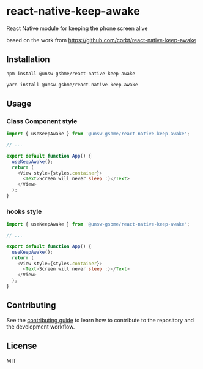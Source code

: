# react-native-keep-awake

React Native module for keeping the phone screen alive

based on the work from
https://github.com/corbt/react-native-keep-awake

## Installation

```sh
npm install @unsw-gsbme/react-native-keep-awake
```

```sh
yarn install @unsw-gsbme/react-native-keep-awake
```

## Usage

### Class Component style

```js
import { useKeepAwake } from '@unsw-gsbme/react-native-keep-awake';

// ...

export default function App() {
  useKeepAwake();
  return (
    <View style={styles.container}>
      <Text>Screen will never sleep :)</Text>
    </View>
  );
}
```

### hooks style

```js
import { useKeepAwake } from '@unsw-gsbme/react-native-keep-awake';

// ...

export default function App() {
  useKeepAwake();
  return (
    <View style={styles.container}>
      <Text>Screen will never sleep :)</Text>
    </View>
  );
}
```

## Contributing

See the [contributing guide](CONTRIBUTING.md) to learn how to contribute to the repository and the development workflow.

## License

MIT
